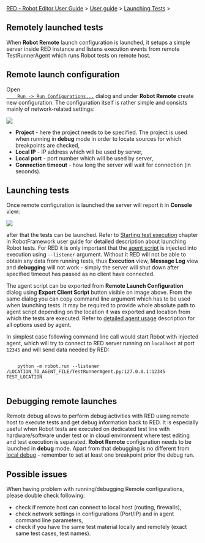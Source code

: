 <html>
<head>
<link href="PLUGINS_ROOT/org.robotframework.ide.eclipse.main.plugin.doc.user/help/style.css" rel="stylesheet" type="text/css"/>
</head>
<body>
<a href="index.html">RED - Robot Editor User Guide</a> &gt; <a href="user_guide/user_guide.html">User guide</a> &gt; <a href="user_guide/launching.html">Launching Tests</a> &gt; 
	<h2>Remotely launched tests</h2>
<p>When <b>Robot Remote</b> launch configuration is launched, it setups a simple server inside 
	RED instance and listens execution events from remote TestRunnerAgent which runs Robot tests on remote host.
	</p>
<h2>Remote launch configuration</h2>
<p>Open 
	<code><a class="command" href="javascript:executeCommand('org.eclipse.debug.ui.commands.OpenRunConfigurations')">
	Run -&gt; Run Configurations...</a></code> dialog and under <b>Robot Remote</b> create new configuration. The
	configuration itself is rather simple and consists mainly of network-related settings: 
	</p>
<img src="images/remote_config.png"/>
<ul>
<li><b>Project</b> - here the project needs to be specified. The project is used when running in 
		<b>debug</b> mode in order to locate sources for which breakpoints are checked,
		</li>
<li><b>Local IP</b> - IP address which will be used by server,</li>
<li><b>Local port</b> - port number which will be used by server,</li>
<li><b>Connection timeout</b> - how long the server will wait for connection (in seconds).</li>
</ul>
<h2>Launching tests</h2>
<p>Once remote configuration is launched the server will report it in <b>Console</b> view:
	</p>
<img class="bordered" src="images/remote_console.png"/>
<p>after that the tests can be launched. Refer to 
	<a class="external" href="http://robotframework.org/robotframework/latest/RobotFrameworkUserGuide.html#starting-test-execution" target="_blank">
	Starting test execution</a>
	chapter in RobotFramework user guide for detailed description about launching Robot tests.
	For RED it is only important that the <a href="red_agent.html">agent script</a> is injected into
	execution using <code>--listener</code> argument. Without it RED will not be able to obtain any
	data from running tests, thus <b>Execution</b> view, <b>Message Log</b> view and <b>debugging</b>
	will not work - simply the server will shut down after specified timeout has passed as no
	client have connected.
	</p>
<p>The agent script can be exported from <b>Remote Launch Configuration</b> dialog using <b>Export Client Script</b>
	button visible on image above. From the same dialog you can copy command line argument which has to be used
	when launching tests. It may be required to provide whole absolute path to agent script depending on 
	the location it was exported and location from which the tests are executed. Refer to 
	<a href="red_agent.html#command_line_usage">detailed agent usage</a> description for all options used by agent.
	</p>
<p>In simplest case following command line call would start Robot with injected agent, which will try to 
	connect to RED server running on <code>localhost</code> at port <code>12345</code> and will send data needed by RED:
	</p>
<div class="code"><code>
	python -m robot.run --listener /LOCATION_TO_AGENT_FILE/TestRunnerAgent.py:127.0.0.1:12345 TEST_LOCATION
	</code></div>
<h2>Debugging remote launches</h2>
<p>Remote debug allows to perform debug activities with RED using remote host to execute tests and get 
	debug information back to RED. It is especially useful when Robot tests are executed on dedicated
	test line with hardware/software under test or in cloud environment where test editing and test 
	execution is separated. <b>Robot Remote</b> configuration needs to be launched in <b>debug</b> mode.
	Apart from that debugging is no different from <a href="debug.html">local debug</a> - remember to set 
	at least one breakpoint prior the debug run.
	</p>
<h2>Possible issues</h2>
<p>When having problem with running/debugging Remote configurations, please double check following:</p>
<ul>
<li>check if remote host can connect to local host (routing, firewalls),
		<li>check network settings in configurations (Port/IP) and in agent command line parameters, 
		<li>check if you have the same test material locally and remotely (exact same test cases, test names).
	</li></li></li></ul>
<br/>
<br/>
</body>
</html>